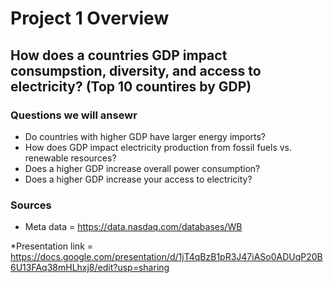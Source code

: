 
# Project 1 Overview

## How does a countries GDP impact consumpstion, diversity, and access to electricity? (Top 10 countires by GDP)

### Questions we will ansewr 
* Do countries with higher GDP have larger energy imports?
* How does GDP impact electricity production from fossil fuels vs. renewable resources?
* Does a higher GDP increase overall power consumption?
* Does a higher GDP increase your access to electricity?

### Sources 

* Meta data  = https://data.nasdaq.com/databases/WB

*Presentation link = https://docs.google.com/presentation/d/1jT4qBzB1pR3J47iASo0ADUqP20B6U13FAq38mHLhxj8/edit?usp=sharing

